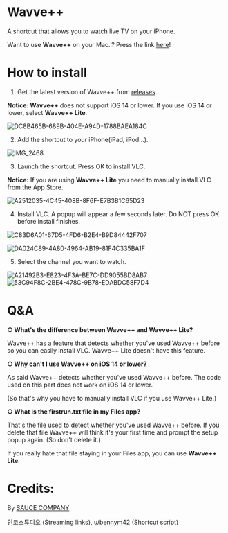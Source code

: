 # Wavve++
A shortcut that allows you to watch live TV on your iPhone.

Want to use **Wavve++** on your Mac..? Press the link [here](https://github.com/Dr-Sauce/WavvePlusForMac)!

# How to install

1. Get the latest version of Wavve++ from [releases](https://github.com/Dr-Sauce/WavvePlus/releases/tag/Releases).

**Notice: Wavve++** does not support iOS 14 or lower. If you use iOS 14 or lower, select **Wavve++ Lite**.

![DC8B465B-689B-404E-A94D-1788BAEA184C](https://user-images.githubusercontent.com/82555878/196396909-f4fad246-59c2-464e-87ed-850b68643527.png)

2. Add the shortcut to your iPhone(iPad, iPod…).

![IMG_2468](https://user-images.githubusercontent.com/82555878/196368779-25f80a86-b965-4d24-af92-232cb1afe766.jpeg)

3. Launch the shortcut. Press OK to install VLC.

**Notice:** If you are using **Wavve++ Lite** you need to manually install VLC from the App Store.

![A2512035-4C45-408B-8F6F-E7B3B1C65D23](https://user-images.githubusercontent.com/82555878/196369821-ea3c443f-fbaf-4cb3-9021-d49127fc4637.jpeg)

4. Install VLC. A popup will appear a few seconds later. Do NOT press OK before install finishes.

![C83D6A01-67D5-4FD6-B2E4-B9D84442F707](https://user-images.githubusercontent.com/82555878/196369833-59cf1dc2-ffbf-461d-8767-bd0608f0ebd6.jpeg)

![DA024C89-4A80-4964-AB19-81F4C335BA1F](https://user-images.githubusercontent.com/82555878/196369841-aa0987ce-a427-4f2b-83f0-ad71e58f0986.jpeg)

5. Select the channel you want to watch.

![A21492B3-E823-4F3A-BE7C-DD9055BD8AB7](https://user-images.githubusercontent.com/82555878/196369852-3569af64-8cfd-44b5-98da-6ec9936e9757.jpeg)
![53C94F8C-2BE4-478C-9B78-EDABDC58F7D4](https://user-images.githubusercontent.com/82555878/196369861-10d08530-4d91-439b-be64-2e6321eaf062.jpeg)

# Q&A

**○ What's the difference between **Wavve++** and **Wavve++ Lite**?**

Wavve++ has a feature that detects whether you've used Wavve++ before so you can easily install VLC. Wavve++ Lite doesn't have this feature.

**○ Why can't I use Wavve++ on iOS 14 or lower?**

As said Wavve++ detects whether you've used Wavve++ before. The code used on this part does not work on iOS 14 or lower.

(So that's why you have to manually install VLC if you use Wavve++ Lite.)

**○ What is the **firstrun.txt** file in my Files app?**

That's the file used to detect whether you've used Wavve++ before. If you delete that file Wavve++ will think it's your first time and prompt the setup popup again. (So don't delete it.)

If you really hate that file staying in your Files app, you can use **Wavve++ Lite**.

# Credits:
By [SAUCE COMPANY](https://m.blog.naver.com/sauce2011)


[인코스튜디오](https://m.blog.naver.com/gjppjh09/222416011602) (Streaming links), [u/bennym42](https://www.reddit.com/r/shortcuts/comments/phtjkh/how_do_you_create_a_first_time_setup/hbmi1h7) (Shortcut script)
